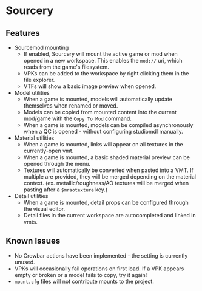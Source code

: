 # Sourcery

## Features

- Sourcemod mounting
	- If enabled, Sourcery will mount the active game or mod when opened in a new workspace. This enables the `mod://` uri, which reads from the game's filesystem.
	- VPKs can be added to the workspace by right clicking them in the file explorer.
	- VTFs will show a basic image preview when opened.
- Model utilities
	- When a game is mounted, models will automatically update themselves when renamed or moved.
	- Models can be copied from mounted content into the current mod/game with the `Copy To Mod` command.
	- When a game is mounted, models can be compiled asynchronously when a QC is opened - without configuring studiomdl manually.
- Material utilities
	- When a game is mounted, links will appear on all textures in the currently-open vmt.
	- When a game is mounted, a basic shaded material preview can be opened through the menu.
	- Textures will automatically be converted when pasted into a VMT. If multiple are provided, they will be merged depending on the material context. (ex. metallic/roughness/AO textures will be merged when pasting after a `$mraotexture` key.)
- Detail utilities
	- When a game is mounted, detail props can be configured through the visual editor.
	- Detail files in the current workspace are autocompleted and linked in vmts.

## Known Issues

- No Crowbar actions have been implemented - the setting is currently unused.
- VPKs will occasionally fail operations on first load. If a VPK appears empty or broken or a model fails to copy, try it again!
- `mount.cfg` files will not contribute mounts to the project.
